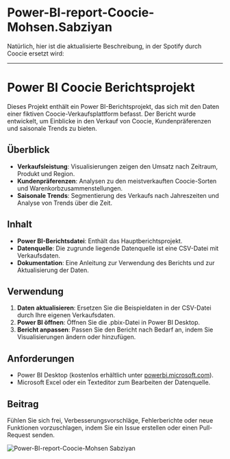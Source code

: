 # Power-BI-report-Coocie-Mohsen.Sabziyan

Natürlich, hier ist die aktualisierte Beschreibung, in der Spotify durch Coocie ersetzt wird:

---

# Power BI Coocie Berichtsprojekt

Dieses Projekt enthält ein Power BI-Berichtsprojekt, das sich mit den Daten einer fiktiven Coocie-Verkaufsplattform befasst. Der Bericht wurde entwickelt, um Einblicke in den Verkauf von Coocie, Kundenpräferenzen und saisonale Trends zu bieten.

## Überblick

- **Verkaufsleistung**: Visualisierungen zeigen den Umsatz nach Zeitraum, Produkt und Region.
- **Kundenpräferenzen**: Analysen zu den meistverkauften Coocie-Sorten und Warenkorbzusammenstellungen.
- **Saisonale Trends**: Segmentierung des Verkaufs nach Jahreszeiten und Analyse von Trends über die Zeit.

## Inhalt

- **Power BI-Berichtsdatei**: Enthält das Hauptberichtsprojekt.
- **Datenquelle**: Die zugrunde liegende Datenquelle ist eine CSV-Datei mit Verkaufsdaten.
- **Dokumentation**: Eine Anleitung zur Verwendung des Berichts und zur Aktualisierung der Daten.

## Verwendung

1. **Daten aktualisieren**: Ersetzen Sie die Beispieldaten in der CSV-Datei durch Ihre eigenen Verkaufsdaten.
2. **Power BI öffnen**: Öffnen Sie die .pbix-Datei in Power BI Desktop.
3. **Bericht anpassen**: Passen Sie den Bericht nach Bedarf an, indem Sie Visualisierungen ändern oder hinzufügen.

## Anforderungen

- Power BI Desktop (kostenlos erhältlich unter [powerbi.microsoft.com](https://powerbi.microsoft.com/)).
- Microsoft Excel oder ein Texteditor zum Bearbeiten der Datenquelle.

## Beitrag

Fühlen Sie sich frei, Verbesserungsvorschläge, Fehlerberichte oder neue Funktionen vorzuschlagen, indem Sie ein Issue erstellen oder einen Pull-Request senden.

![Power-BI-report-Coocie-Mohsen Sabziyan](https://github.com/MrPersia/Power-BI-report-Coocie-Mohsen.Sabziyan/assets/137727283/f9865a8d-16e6-4aea-b8b4-718b6bfa38af)

